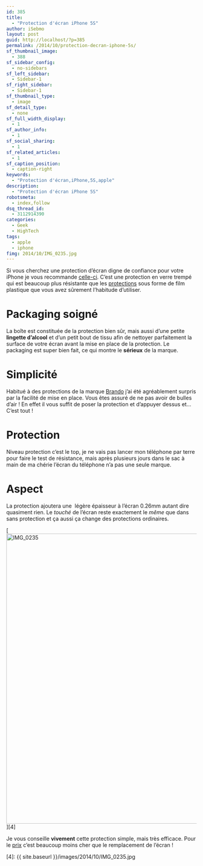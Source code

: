 ```yaml
---
id: 385
title:
  - "Protection d'écran iPhone 5S"
author: iSebmo
layout: post
guid: http://localhost/?p=385
permalink: /2014/10/protection-decran-iphone-5s/
sf_thumbnail_image:
  - 388
sf_sidebar_config:
  - no-sidebars
sf_left_sidebar:
  - Sidebar-1
sf_right_sidebar:
  - Sidebar-1
sf_thumbnail_type:
  - image
sf_detail_type:
  - none
sf_full_width_display:
  - 1
sf_author_info:
  - 1
sf_social_sharing:
  - 1
sf_related_articles:
  - 1
sf_caption_position:
  - caption-right
keywords:
  - "Protection d'écran,iPhone,5S,apple"
description:
  - "Protection d'écran iPhone 5S"
robotsmeta:
  - index,follow
dsq_thread_id:
  - 3112914390
categories:
  - Geek
  - HighTech
tags:
  - apple
  - iphone
fimg: 2014/10/IMG_0235.jpg
---
```

Si vous cherchez une protection d’écran digne de confiance pour votre iPhone je vous recommande [celle-ci][1]. C’est une protection en verre trempé qui est beaucoup plus résistante que les [protections][2] sous forme de film plastique que vous avez sûrement l’habitude d’utiliser.

# Packaging soigné

La boîte est constituée de la protection bien sûr, mais aussi d’une petite **lingette d’alcool** et d’un petit bout de tissu afin de nettoyer parfaitement la surface de votre écran avant la mise en place de la protection. Le packaging est super bien fait, ce qui montre le **sérieux** de la marque.

# Simplicité

Habitué à des protections de la marque [Brando][3] j’ai été agréablement surpris par la facilité de mise en place. Vous êtes assuré de ne pas avoir de bulles d’air ! En effet il vous suffit de poser la protection et d’appuyer dessus et… C’est tout !

# Protection

Niveau protection c’est le top, je ne vais pas lancer mon téléphone par terre pour faire le test de résistance, mais après plusieurs jours dans le sac à main de ma chérie l’écran du téléphone n’a pas une seule marque.

# Aspect

La protection ajoutera une  légère épaisseur à l’écran 0.26mm autant dire quasiment rien. Le *touché* de l’écran reste exactement le *même* que dans sans protection et ça aussi ça change des protections ordinaires.

[<img class="alignleft size-full wp-image-387" src="{{ site.baseurl }}/images/2014/10/IMG_0235.jpg" alt="IMG_0235" width="1024" height="768" />][4]

Je vous conseille **vivement** cette protection simple, mais très efficace. Pour le [prix][1] c’est beaucoup moins cher que le remplacement de l’écran !

 [1]: http://www.amazon.fr/gp/product/B00HXSLQUK/ref=as_li_tl?ie=UTF8&camp=1642&creative=19458&creativeASIN=B00HXSLQUK&linkCode=as2&tag=tfadafr-21&linkId=C6VATXWGHVWCB5CO
 [2]: http://www.amazon.fr/gp/product/B00DV375YC/ref=as_li_tl?ie=UTF8&camp=1642&creative=19458&creativeASIN=B00DV375YC&linkCode=as2&tag=tfadafr-21&linkId=N3AMYTUYWQBEDDOX
 [3]: http://www.amazon.fr/gp/product/B009VUJF2Y/ref=as_li_tl?ie=UTF8&camp=1642&creative=19458&creativeASIN=B009VUJF2Y&linkCode=as2&tag=tfadafr-21&linkId=JCZMOJREAGWEGIE3
 [4]: {{ site.baseurl }}/images/2014/10/IMG_0235.jpg